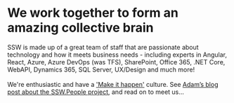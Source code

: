 # ​​​​​​​​​​​​​​​​​​​​​​​​​​​​​​​​​We work together to form an amazing collective brain​​

SSW is made up of a great team of staff that are passionate about technology and how it meets business needs - including experts in Angular, React, Azure, Azure DevOps (was TFS), SharePoint, Office 365, .NET Core, WebAPI, Dynamics 365, SQL Server,​ UX/Design and much more!\
\
We're enthusiastic and have a ['Make it happen'](https://www.ssw.com.au/ssw/Company/Culture/) culture. See [Adam’s blog post about the SSW.People project](https://adamcogan.com/2020/02/10/introducing-ssw-people/), and read on to meet us...​
